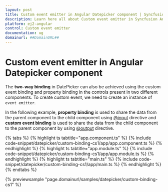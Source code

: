 ```yaml
---
layout: post
title: Custom event emitter in Angular Datepicker component | Syncfusion
description: Learn here all about Custom event emitter in Syncfusion Angular Datepicker component of Syncfusion Essential JS 2 and more.
platform: ej2-angular
control: Custom event emitter 
documentation: ug
domainurl: ##DomainURL##
---
```


# Custom event emitter in Angular Datepicker component

The **two-way binding** in DatePicker can also be achieved using the custom event binding and property binding in the controls present in two different components. To create custom event, we need to create an instance of `event emitter`.

In the following example, **property binding** is used to share the data from the parent component to the child component using [@input](https://angular.io/api/core/Directive#inputs) directive and **custom event binding** is used to share the data from the child component to the parent component by using [@output](https://angular.io/api/core/Directive#outputs) directive.

{% tabs %}
{% highlight ts tabtitle="app.component.ts" %}
{% include code-snippet/datepicker/custom-binding-cs1/app/app.component.ts %}
{% endhighlight %}
{% highlight ts tabtitle="app.module.ts" %}
{% include code-snippet/datepicker/custom-binding-cs1/app/app.module.ts %}
{% endhighlight %}
{% highlight ts tabtitle="main.ts" %}
{% include code-snippet/datepicker/custom-binding-cs1/app/main.ts %}
{% endhighlight %}
{% endtabs %}
  
{% previewsample "page.domainurl/samples/datepicker/custom-binding-cs1" %}

